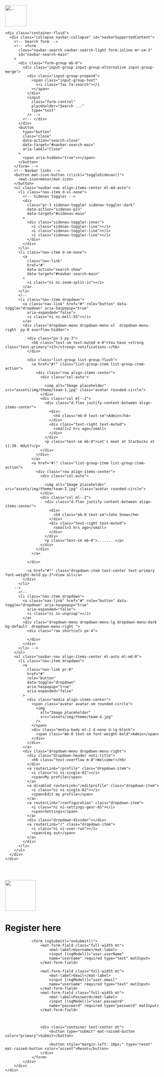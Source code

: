 <!-- Sidenav -->
<nav
  *ngIf="!hasRoute('login')"
  class="
    sidenav
    navbar navbar-vertical
    fixed-left
    navbar-expand-xs navbar-light
    bg-white
  "
  id="sidenav-main"
>
  <div class="scrollbar-inner">
    <!-- Brand -->
    <div class="sidenav-header align-items-center">
      <a class="navbar-brand" href="javascript:void(0)">
        <img
          width="70"
          height="70"
          src="assets/img/logo.png"
          style="max-height: 80px"
          class="navbar-brand-img"
          alt="..."
        />
      </a>
    </div>
    <div class="navbar-inner">
      <!-- Collapse -->
      <div class="collapse navbar-collapse" id="sidenav-collapse-main">
        <!-- Nav items -->
        <app-navigation></app-navigation>
      </div>
    </div>
  </div>
</nav>
<!-- Main content -->
<div class="main-content" id="panel" *ngIf="!hasRoute('login')">
  <!-- Topnav -->
  <nav class="navbar navbar-top navbar-expand navbar-dark bg-lightgray border-bottom">

    <div class="container-fluid">
      <div class="collapse navbar-collapse" id="navbarSupportedContent">
        <!-- Search form -->
        <!-- <form
          class="navbar-search navbar-search-light form-inline mr-sm-3"
          id="navbar-search-main"
        >
          <div class="form-group mb-0">
            <div class="input-group input-group-alternative input-group-merge">
              <div class="input-group-prepend">
                <span class="input-group-text"
                  ><i class="fas fa-search"></i
                ></span>
              </div>
              <input
                class="form-control"
                placeholder="Search ..."
                type="text"
              /> -->
            <!-- </div>
          </div>
          <button
            type="button"
            class="close"
            data-action="search-close"
            data-target="#navbar-search-main"
            aria-label="Close"
          >
            <span aria-hidden="true">×</span>
          </button>
        </form> -->
        <!-- Navbar links -->
        <button mat-icon-button (click)="toggleSidenav()">
          <mat-icon>menu</mat-icon>
        </button>
        <ul class="navbar-nav align-items-center ml-md-auto">
          <li class="nav-item d-xl-none">
            <!-- Sidenav toggler -->
            <div
              class="pr-3 sidenav-toggler sidenav-toggler-dark"
              data-action="sidenav-pin"
              data-target="#sidenav-main"
            >
              <div class="sidenav-toggler-inner">
                <i class="sidenav-toggler-line"></i>
                <i class="sidenav-toggler-line"></i>
                <i class="sidenav-toggler-line"></i>
              </div>
            </div>
          </li>
          <li class="nav-item d-sm-none">
            <a
              class="nav-link"
              href="#"
              data-action="search-show"
              data-target="#navbar-search-main"
            >
              <i class="ni ni-zoom-split-in"></i>
            </a>
          </li>
          <!--
          <li class="nav-item dropdown">
            <a class="nav-link" href="#" role="button" data-toggle="dropdown" aria-haspopup="true"
              aria-expanded="false">
              <i class="ni ni-bell-55"></i>
            </a>
            <div class="dropdown-menu dropdown-menu-xl  dropdown-menu-right  py-0 overflow-hidden">
             
              <div class="px-3 py-3">
                <h6 class="text-sm text-muted m-0">You have <strong class="text-primary">13</strong> notifications.</h6>
              </div>
            
              <div class="list-group list-group-flush">
                <a href="#!" class="list-group-item list-group-item-action">
                  <div class="row align-items-center">
                    <div class="col-auto">
                     
                      <img alt="Image placeholder" src="assets/img/theme/team-1.jpg" class="avatar rounded-circle">
                    </div>
                    <div class="col ml--2">
                      <div class="d-flex justify-content-between align-items-center">
                        <div>
                          <h4 class="mb-0 text-sm">Admin</h4>
                        </div>
                        <div class="text-right text-muted">
                          <small>2 hrs ago</small>
                        </div>
                      </div>
                      <p class="text-sm mb-0">Let's meet at Starbucks at 11:30. Wdyt?</p>
                    </div>
                  </div>
                </a>
                <a href="#!" class="list-group-item list-group-item-action">
                  <div class="row align-items-center">
                    <div class="col-auto">
                    
                      <img alt="Image placeholder" src="assets/img/theme/team-2.jpg" class="avatar rounded-circle">
                    </div>
                    <div class="col ml--2">
                      <div class="d-flex justify-content-between align-items-center">
                        <div>
                          <h4 class="mb-0 text-sm">John Snow</h4>
                        </div>
                        <div class="text-right text-muted">
                          <small>3 hrs ago</small>
                        </div>
                      </div>
                      <p class="text-sm mb-0">........</p>
                    </div>
                  </div>
                </a>

              </div>
            
              <a href="#!" class="dropdown-item text-center text-primary font-weight-bold py-3">View all</a>
            </div>
          </li>
        -->
          <!--
          <li class="nav-item dropdown">
            <a class="nav-link" href="#" role="button" data-toggle="dropdown" aria-haspopup="true"
              aria-expanded="false">
              <i class="ni ni-ungroup"></i>
            </a>
            <div class="dropdown-menu dropdown-menu-lg dropdown-menu-dark bg-default  dropdown-menu-right ">
              <div class="row shortcuts px-4">

              </div>
            </div>
          </li> -->
        </ul>
        <ul class="navbar-nav align-items-center ml-auto ml-md-0">
          <li class="nav-item dropdown">
            <a
              class="nav-link pr-0"
              href="#"
              role="button"
              data-toggle="dropdown"
              aria-haspopup="true"
              aria-expanded="false"
            >
              <div class="media align-items-center">
                <span class="avatar avatar-sm rounded-circle">
                  <img
                    alt="Image placeholder"
                    src="assets/img/theme/team-4.jpg"
                  />
                </span>
                <div class="media-body ml-2 d-none d-lg-block">
                  <span class="mb-0 text-sm font-weight-bold">Admin</span>
                </div>
              </div>
            </a>
            <div class="dropdown-menu dropdown-menu-right">
              <div class="dropdown-header noti-title">
                <h6 class="text-overflow m-0">Welcome!</h6>
              </div>
              <a routerLink="/profile" class="dropdown-item">
                <i class="ni ni-single-02"></i>
                <span>My profile</span>
              </a>
              <a disabled routerLink="/editprofile" class="dropdown-item">
                <i class="ni ni-single-02"></i>
                <span>Edit my profile</span>
              </a>
              <a routerLink="/configuration" class="dropdown-item">
                <i class="ni ni-settings-gear-65"></i>
                <span>Settings</span>
              </a>
              <div class="dropdown-divider"></div>
              <a routerLink="/" class="dropdown-item">
                <i class="ni ni-user-run"></i>
                <span>Log out</span>
              </a>
            </div>
          </li>
        </ul>
      </div>
    </div>
  </nav>

  <!-- container -->
  <div class="header bg-lightgray pb-6">
    <div class="container-fluid">
      <div class="header-body">
        <div class="row align-items-center py-4"></div>
      </div>
    </div>
  </div>
  <div class="container-fluid mt--6">
    <div class="row">
      <div class="col">
        <router-outlet></router-outlet>
      </div>
    </div>
    <footer class="footer pt-0">
      <div class="row align-items-center justify-content-lg-between">
        <div class="col-lg-6">
          <div class="copyright text-center text-lg-left text-muted"></div>
        </div>
        <div class="col-lg-6">
          <ul
            class="nav nav-footer justify-content-center justify-content-lg-end"
          ></ul>
        </div>
      </div>
    </footer>
  </div>
</div>
<!-- sign-in-->



<br /><br />
<div *ngIf="hasRoute('login')">
  <app-login></app-login>
</div>

<!-- Argon Scripts -->
<!-- Core -->
<script src="assets/vendor/jquery/dist/jquery.min.js"></script>
<script src="assets/vendor/bootstrap/dist/js/bootstrap.bundle.min.js"></script>
<script src="assets/vendor/js-cookie/js.cookie.js"></script>
<script src="assets/vendor/jquery.scrollbar/jquery.scrollbar.min.js"></script>
<script src="assets/vendor/jquery-scroll-lock/dist/jquery-scrollLock.min.js"></script>
<!-- Argon JS -->
<script src="assets/js/argon.js?v=1.2.0"></script>



<div class="bootstrap-wrapper">
    <div class="container mt">
        <div class="row" >
            <div class="col-md-6 offset-md-3">
                <div class="contaier text-center">
                    <img class="img-fluid" style="width: 100px;" src="/assets/profile.png">
                </div>
                <h1 class="text-center">Register here</h1>

                

                

                <form (ngSubmit)="onSubmit()">
                    <mat-form-field class="full-width mt">
                        <mat-label>Username</mat-label>
                        <input [(ngModel)]="user.userName"
                        name="username" required type="text" matInput>
                    </mat-form-field>
                    
                    <mat-form-field class="full-width mt">
                        <mat-label>Email</mat-label>
                        <input [(ngModel)]="user.email"
                        name="username" required type="text" matInput>
                    </mat-form-field>
                    <mat-form-field class="full-width mt">
                        <mat-label>Password</mat-label>
                        <input [(ngModel)]="user.password"
                        name="password" required type="password" matInput>
                    </mat-form-field> 

                    

                    <div class="container text-center mt">
                        <button type="submit" mat-raised-button color="primary">Submit</button>

                        <button style="margin-left: 10px;" type="reset" mat-raised-button color="accent">Reset</button>
                    </div>    
                </form>
            </div>
        </div>
    </div>
</div>
